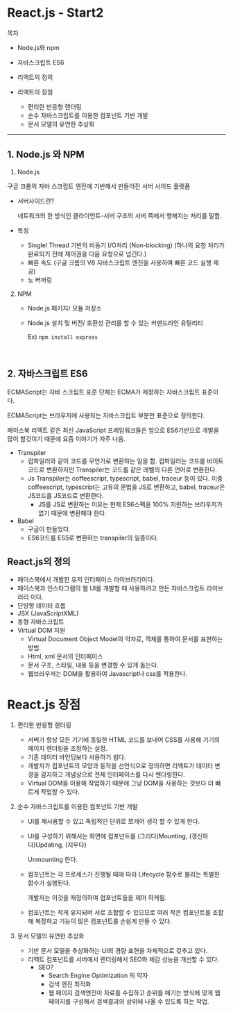 # React.js - Start2

목차

- Node.js와 npm


- 자바스크립트 ES6
- 리액트의 정의
- 리액트의 장점
  - 편리한 반응형 렌더링
  - 순수 자바스크립트를 이용한 컴포넌트 기반 개발
  - 문서 모델의 유연한 추상화

----

## 1. Node.js 와 NPM

1. Node.js

구글 크롬의 자바 스크립트 엔진에 기반해서 만들어진 서버 사이드 플랫폼

-   서버사이드란?

    네트워크의 한 방식인 클라이언트-서버 구조의 서버 쪽에서 행해지는 처리를 말함.

- 특징

  - Singlel Thread 기반의 비동기 I/O처리 (Non-blocking) (하나의 요청 처리가 완료되기 전에 제어권을 다음 요청으로 넘긴다.)
  - 빠른 속도 (구글 크롬의 V8 자바스크립트 엔진을 사용하여 빠른 코드 실행 제공)
  - 노 버퍼링



2. NPM

   - Node.js 패키지/ 모듈 저장소

   - Node.js 설치 및 버전/ 호환성 관리를 할 수 있는 커맨드라인 유틸리티

     Ex) `npm install express`

   ​



## 2. 자바스크립트 ES6

ECMAScript는 자바 스크립트 표준 단체는 ECMA가 제정하는 자바스크립트 표준이다.

ECMAScript는 브라우저에 사용되는 자바스크립트 부분만 표준으로 정의한다.

페이스북 리엑트 같은 최신 JavaScript 프레임워크들은 앞으로 ES6기반으로 개발을 많이 할것이기 때문에  요즘 이야기가 자주 나옴.

- Transpiler
  - 컴파일러와 같이 코드를 무언가로 변환하는 일을 함. 컴파일러는 코드를 바이트 코드로 변환하지만 Transpiler는 코드를 같은 레벨의 다른 언어로 변환한다.
  - Js Transpiler는 coffeescript, typescript, babel, traceur 등이 있다. 이중 coffeescript, typescript는 고유의 문법을 JS로 변환하고, babel, traceur은 JS코드를 JS코드로 변환한다. 
    - JS를 JS로 변환하는 이유는 현제 ES6스펙을 100% 지원하는 브라우저가 없기 때문에 변환해야 한다.
- Babel
  - 구글이 만들었다.
  - ES6코드를 ES5로 변환하는 transpiler의 일종이다. 



## React.js의 정의

- 페이스북에서 개발한 유저 인터페이스 라이브러리이다.
- 페이스북과 인스타그램의 웹 UI를 개발할 때 사용하려고 만든 자바스크립트 라이브러리 이다.
- 단방향 데이터 흐름
- JSX (JavaScriptXML)
- 동형 자바스크립트
- Virtual DOM 지원
  - Virtual Document Object Model의 약자로, 객체를 통하여 문서를 표현하는 방법.
  - Html, xml 문서의 인터페이스
  - 문서 구조, 스타일, 내용 등을 변경할 수 있게 돕는다.
  - 웹브라우저는 DOM을 활용하여 Javascript나 css를 적용한다.



# React.js 장점

1. 편리한 반응형 렌더링

   - 서버가 항상 모든 기기에 동일한 HTML 코드를 보내어 CSS를 사용해 기기의 페이지 렌더링을 조정하는 설정. 
   - 기존 데이터 바인딩보다 사용하기 쉽다.
   - 개발자가 컴포넌트의 모양과 동작을 선언식으로 정의하면 리액트가 데이터 변경을 감지하고 개념상으로 전체 인터페이스를 다시 렌더링한다. 
   - Virtual DOM을 이용해 작업하기 때문에 그냥 DOM을 사용하는 것보다 더 빠르게 작업할 수 있다.

2. 순수 자바스크립트를 이용한 컴포넌트 기반 개발

   - UI를 재사용할 수 있고 독립적인 단위로 쪼개어 생각 할 수 있게 한다. 

   - UI를 구성하기 위해서는 화면에 컴포넌트를 (그리다)Mounting, (갱신하다)Updating, (지우다)

     Unmounting 한다. 

   - 컴포넌트는 각 프로세스가 진행될 때에 따라 Lifecycle 함수로 불리는 특별한 함수가 실행된다. 

     개발자는 이것을 재정의하여 컴포넌트들을 제어 하게됨.

   - 컴포넌트는 작게 유지되며 서로 조합할 수 있으므로 여러 작은 컴포넌트를 조합해 복잡하고 기능이 많은 컴포넌트를 손쉽게 만들 수 있다.

3. 문서 모델의 유연한 추상화

   - 기반 문서 모델을 추상화하는 UI의 경량 표현을 자체적으로 갖추고 있다.
   - 리액트 컴포넌트를 서버에서 렌더링해서 SEO와 체감 성능을 개선할 수 있다.
     - SEO?
       - Search Engine Optimization 의 약자
       - 검색 엔진 최적화
       - 웹 페이지 검색엔진이 자료를 수집하고 순위를 매기는 방식에 맞게 웹 페이지를 구성해서 검색결과의 상위에 나올 수 있도록 하는 작업. 


